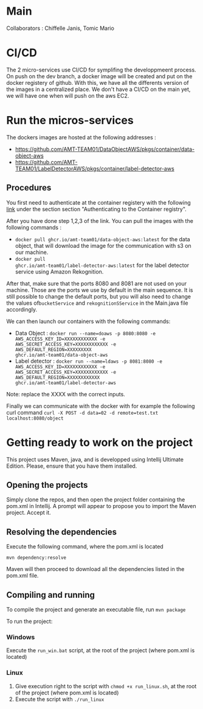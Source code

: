 # Main

Collaborators : Chiffelle Janis, Tomic Mario

# CI/CD

The 2 micro-services use CI/CD for symplifing the developpmeent process. On push on the dev branch, a docker image will be created and put on the docker registery of github. With this, we have all the differents version of the images in a centralized place. We don't have a CI/CD on the main yet, we will have one when will push on the aws EC2.

# Run the micros-services

The dockers images are hosted at the following addresses :
- https://github.com/AMT-TEAM01/DataObjectAWS/pkgs/container/data-object-aws
- https://github.com/AMT-TEAM01/LabelDetectorAWS/pkgs/container/label-detector-aws

## Procedures

You first need to authenticate at the container registery with the following [link](https://docs.github.com/en/packages/working-with-a-github-packages-registry/working-with-the-container-registry) under the section section "Authenticating to the Container registry". 

After you have done step 1,2,3 of the link. You can pull the images with the following commands :
- <code>docker pull ghcr.io/amt-team01/data-object-aws:latest</code> for the data object, that will download the image for the communication with s3 on our machine.
- <code>docker pull ghcr.io/amt-team01/label-detector-aws:latest</code> for the label detector service using Amazon Rekognition. 

After that, make sure that the ports 8080 and 8081 are not used on your machine. Those are the ports we use by default in the main sequence. It is still possible to change the default ports, but you will also need to change the values of`bucketService` and `rekognitionSService` in the Main.java file accordingly.

We can then launch our containers with the following commands:
- Data Object : <code>docker run --name=doaws -p 8080:8080 -e AWS_ACCESS_KEY_ID=XXXXXXXXXXXX -e AWS_SECRET_ACCESS_KEY=XXXXXXXXXXXX -e AWS_DEFAULT_REGION=XXXXXXXXX ghcr.io/amt-team01/data-object-aws</code> 
- Label detector : <code>docker run --name=ldaws -p 8081:8080 -e AWS_ACCESS_KEY_ID=XXXXXXXXXXXX -e AWS_SECRET_ACCESS_KEY=XXXXXXXXXXXX -e AWS_DEFAULT_REGION=XXXXXXXXXXXX ghcr.io/amt-team01/label-detector-aws</code>

Note: replace the XXXX with the correct inputs.

Finally we can communicate with the docker with for example the following curl command <code>curl -X POST -d data=02 -d remote=test.txt localhost:8080/object</code>

# Getting ready to work on the project

This project uses Maven, java, and is developped using Intellij Ultimate Edition. Please, ensure that you have them installed.

## Opening the projects

Simply clone the repos, and then open the project folder containing the pom.xml in Intellij. A prompt will appear to propose you to import the Maven project. Accept it.

## Resolving the dependencies

Execute the following command, where the pom.xml is located

`mvn dependency:resolve`

Maven will then proceed to download all the dependencies listed in the pom.xml file. 

## Compiling and running

To compile the project and generate an executable file, run `mvn package` 

To run the project:

### Windows

Execute the `run_win.bat` script, at the root of the project (where pom.xml is located)

### Linux

1. Give execution right to the script with `chmod +x run_linux.sh`, at the root of the project (where pom.xml is located)
2. Execute the script with `./run_linux` 
